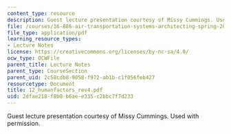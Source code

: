 ```yaml
---
content_type: resource
description: Guest lecture presentation courtesy of Missy Cummings. Used with permission.
file: /courses/16-886-air-transportation-systems-architecting-spring-2004/2dfae218f8b0b6aee335c2bbc7f7d233_12_humanfactors_rev4.pdf
file_type: application/pdf
learning_resource_types:
- Lecture Notes
license: https://creativecommons.org/licenses/by-nc-sa/4.0/
ocw_type: OCWFile
parent_title: Lecture Notes
parent_type: CourseSection
parent_uid: 2c58cdb8-9058-f972-ab1b-c1f056feb427
resourcetype: Document
title: 12_humanfactors_rev4.pdf
uid: 2dfae218-f8b0-b6ae-e335-c2bbc7f7d233
---
```

Guest lecture presentation courtesy of Missy Cummings. Used with permission.